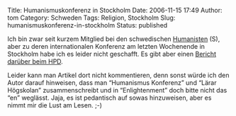 Title: Humanismuskonferenz in Stockholm
Date: 2006-11-15 17:49
Author: tom
Category: Schweden
Tags: Religion, Stockholm
Slug: humanismuskonferenz-in-stockholm
Status: published

Ich bin zwar seit kurzem Mitglied bei den schwedischen
[Humanisten](http://www.humanisterna.se/) (S), aber zu deren
internationalen Konferenz am letzten Wochenende in Stockholm habe ich es
leider nicht geschafft. Es gibt aber einen [Bericht darüber beim
HPD](http://hpd-online.de/node/519).

Leider kann man Artikel dort nicht kommentieren, denn sonst würde ich
den Autor darauf hinweisen, dass man “Humanismus Konferenz” und “Lärar
Högskolan” zusammenschreibt und in “Enlightenment” doch bitte nicht das
“en” weglässt. Jaja, es ist pedantisch auf sowas hinzuweisen, aber es
nimmt mir die Lust am Lesen. ;-)

